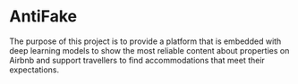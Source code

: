 # AntiFake
The purpose of this project is to provide a platform that is embedded with deep learning models to show the most reliable content about properties on Airbnb and support travellers to find accommodations that meet their expectations.
